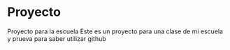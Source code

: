# Proyecto
Proyecto para la escuela
Este es un proyecto para una clase de mi escuela y prueva para saber utilizar github
